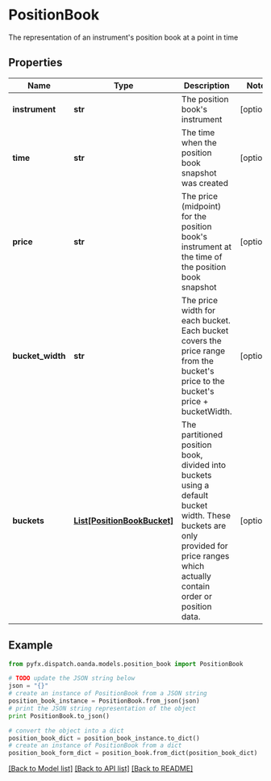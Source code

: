 # PositionBook

The representation of an instrument's position book at a point in time

## Properties
Name | Type | Description | Notes
------------ | ------------- | ------------- | -------------
**instrument** | **str** | The position book&#39;s instrument | [optional] 
**time** | **str** | The time when the position book snapshot was created | [optional] 
**price** | **str** | The price (midpoint) for the position book&#39;s instrument at the time of the position book snapshot | [optional] 
**bucket_width** | **str** | The price width for each bucket. Each bucket covers the price range from the bucket&#39;s price to the bucket&#39;s price + bucketWidth. | [optional] 
**buckets** | [**List[PositionBookBucket]**](PositionBookBucket.md) | The partitioned position book, divided into buckets using a default bucket width. These buckets are only provided for price ranges which actually contain order or position data. | [optional] 

## Example

```python
from pyfx.dispatch.oanda.models.position_book import PositionBook

# TODO update the JSON string below
json = "{}"
# create an instance of PositionBook from a JSON string
position_book_instance = PositionBook.from_json(json)
# print the JSON string representation of the object
print PositionBook.to_json()

# convert the object into a dict
position_book_dict = position_book_instance.to_dict()
# create an instance of PositionBook from a dict
position_book_form_dict = position_book.from_dict(position_book_dict)
```
[[Back to Model list]](../README.md#documentation-for-models) [[Back to API list]](../README.md#documentation-for-api-endpoints) [[Back to README]](../README.md)


